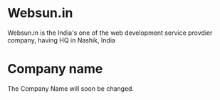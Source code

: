 # Websun.in
Websun.in is the India's one of the web development service provdier company, having HQ in Nashik, India

# Company name
The Company Name will soon be changed.
